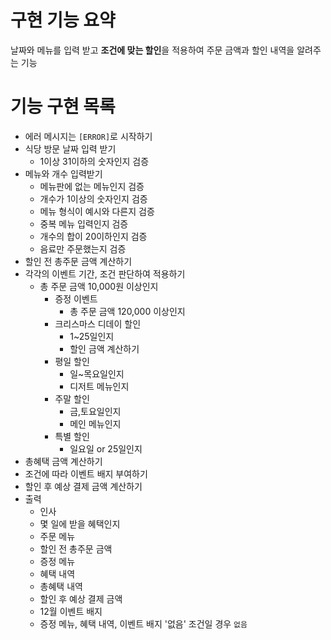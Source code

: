 # 구현 기능 요약

날짜와 메뉴를 입력 받고 **조건에 맞는 할인**을 적용하여 주문 금액과 할인 내역을 알려주는 기능

# 기능 구현 목록

- 에러 메시지는 `[ERROR]`로 시작하기
- 식당 방문 날짜 입력 받기
    - 1이상 31이하의 숫자인지 검증
- 메뉴와 개수 입력받기
    - 메뉴판에 없는 메뉴인지 검증
    - 개수가 1이상의 숫자인지 검증
    - 메뉴 형식이 예시와 다른지 검증
    - 중복 메뉴 입력인지 검증
    - 개수의 합이 20이하인지 검증
    - 음료만 주문했는지 검증
- 할인 전 총주문 금액 계산하기
- 각각의 이벤트 기간, 조건 판단하여 적용하기
    - 총 주문 금액 10,000원 이상인지
        - 증정 이벤트
            - 총 주문 금액 120,000 이상인지
        - 크리스마스 디데이 할인
            - 1~25일인지
            - 할인 금액 계산하기
        - 평일 할인
            - 일~목요일인지
            - 디저트 메뉴인지
        - 주말 할인
            - 금,토요일인지
            - 메인 메뉴인지
        - 특별 할인
            - 일요일 or 25일인지
- 총혜택 금액 계산하기
- 조건에 따라 이벤트 배지 부여하기
- 할인 후 예상 결제 금액 계산하기
- 출력
    - 인사
    - 몇 일에 받을 혜택인지
    - 주문 메뉴
    - 할인 전 총주문 금액
    - 증정 메뉴
    - 혜택 내역
    - 총혜택 내역
    - 할인 후 예상 결제 금액
    - 12월 이벤트 배지
    - 증정 메뉴, 혜택 내역, 이벤트 배지 '없음' 조건일 경우 `없음`